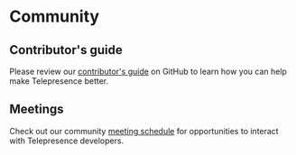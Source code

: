 # Community

## Contributor's guide
Please review our [contributor's guide](https://github.com/telepresenceio/telepresence/blob/release/v2/DEVELOPING.md)
on GitHub to learn how you can help make Telepresence better.

## Meetings
Check out our community [meeting schedule](https://github.com/telepresenceio/telepresence/blob/release/v2/MEETING_SCHEDULE.md) for opportunities to interact with Telepresence developers.
